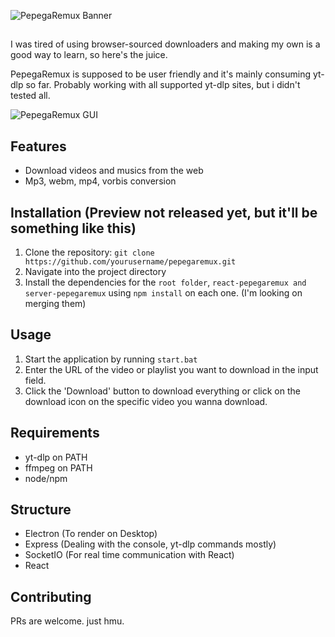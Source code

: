 
![PepegaRemux Banner](https://i.imgur.com/J5iPmB9.png)

##
I was tired of using browser-sourced downloaders and making my own is a good way to learn, so here's the juice.

PepegaRemux is supposed to be user friendly and it's mainly consuming yt-dlp so far. Probably working with all supported yt-dlp sites, but i didn't tested all.


![PepegaRemux GUI](https://i.imgur.com/4oMx5jf.gif)


## Features

- Download videos and musics from the web
- Mp3, webm, mp4, vorbis conversion

## Installation (Preview not released yet, but it'll be something like this)

1. Clone the repository: `git clone https://github.com/yourusername/pepegaremux.git`
2. Navigate into the project directory
3. Install the dependencies for the `root folder`, `react-pepegaremux and` `server-pepegaremux` using `npm install` on each one. (I'm looking on merging them)

## Usage

1. Start the application by running `start.bat`
2. Enter the URL of the video or playlist you want to download in the input field.
3. Click the 'Download' button to download everything or click on the download icon on the specific video you wanna download.

## Requirements
- yt-dlp on PATH
- ffmpeg on PATH
- node/npm

## Structure
- Electron (To render on Desktop)
- Express (Dealing with the console, yt-dlp commands mostly)
- SocketIO (For real time communication with React)
- React

## Contributing

PRs are welcome. just hmu.

